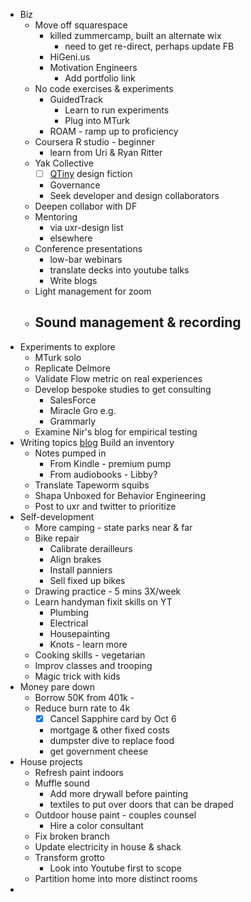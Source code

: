 - Biz
    - Move off squarespace
        - killed zummercamp, built an alternate wix
            - need to get re-direct, perhaps update FB
        - HiGeni.us 
        - Motivation Engineers
            - Add portfolio link
    - No code exercises & experiments
        - GuidedTrack
            - Learn to run experiments
            - Plug into MTurk
        - ROAM - ramp up to proficiency
    - Coursera R studio - beginner
        - learn from Uri & Ryan Ritter
    - Yak Collective
        - [ ] [QTiny](<QTiny.md>) design fiction
        - Governance 
        - Seek developer and design collaborators
    - Deepen collabor with DF
    - Mentoring 
        - via uxr-design list
        - elsewhere
    - Conference presentations 
        - low-bar webinars
        - translate decks into youtube talks
        - Write blogs
    - Light management for zoom
    - Sound management & recording 
        - 
- Experiments to explore
    - MTurk solo
    - Replicate Delmore
    - Validate Flow metric on real experiences
    - Develop bespoke studies to get consulting
        - SalesForce
        - Miracle Gro e.g.
        - Grammarly
    - Examine Nir's blog for empirical testing
- Writing topics [blog](<blog.md>) Build an inventory 
    - Notes pumped in 
        - From Kindle - premium pump
        - From audiobooks - Libby?
    - Translate Tapeworm squibs
    - Shapa Unboxed for Behavior Engineering
    - Post to uxr and twitter to prioritize
- Self-development
    - More camping - state parks near & far
    - Bike repair
        - Calibrate derailleurs
        - Align brakes
        - Install panniers
        - Sell fixed up bikes
    - Drawing practice - 5 mins 3X/week
    - Learn handyman fixit skills on YT
        - Plumbing
        - Electrical
        - Housepainting
        - Knots - learn more
    - Cooking skills - vegetarian
    - Improv classes and trooping
    - Magic trick with kids
- Money pare down
    - Borrow 50K from 401k - 
    - Reduce burn rate to 4k
        - [x] Cancel Sapphire card by Oct 6 
        - mortgage & other fixed costs
        - dumpster dive to replace food
        - get government cheese
- House projects
    - Refresh paint indoors
    - Muffle sound 
        - Add more drywall before painting
        - textiles to put over doors that can be draped
    - Outdoor house paint - couples counsel
        - Hire a color consultant
    - Fix broken branch
    - Update electricity in house & shack
    - Transform grotto
        - Look into Youtube first to scope
    - Partition home into more distinct rooms
- 
